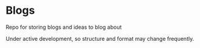 # Blogs
Repo for storing blogs and ideas to blog about

Under active development, so structure and format may change frequently.
